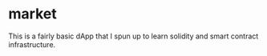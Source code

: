 # market
This is a fairly basic dApp that I spun up to learn solidity and smart contract infrastructure.
